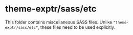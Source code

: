 # theme-exptr/sass/etc

This folder contains miscellaneous SASS files. Unlike `"theme-exptr/sass/etc"`, these files
need to be used explicitly.
